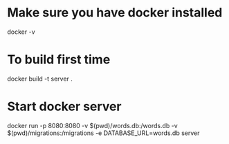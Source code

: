 # Make sure you have docker installed

docker -v

# To build first time

docker build -t server .

# Start docker server

docker run -p 8080:8080 -v $(pwd)/words.db:/words.db -v $(pwd)/migrations:/migrations -e DATABASE_URL=words.db server
